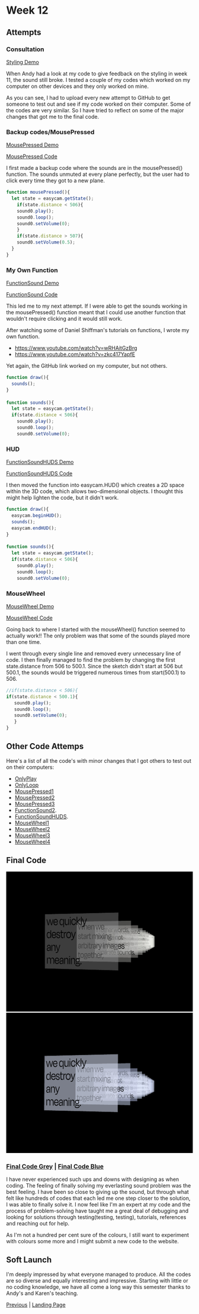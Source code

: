 # Week 12

## Attempts

### Consultation

[Styling Demo](https://kristinegudmundsen.github.io/CodeWords/SKO/Week_12/MajorProjectSketch14/)

When Andy had a look at my code to give feedback on the styling in week 11, the sound still broke. I tested a couple of my codes which worked on my computer on other devices and they only worked on mine. 

As you can see, I had to upload every new attempt to GitHub to get someone to test out and see if my code worked on their computer. Some of the codes are very similar. So I have tried to reflect on some of the major changes that got me to the final code. 

### Backup codes/MousePressed

[MousePressed Demo](https://kristinegudmundsen.github.io/CodeWords/SKO/Week_12/MajorProjectSketch16/)

[MousePressed Code](https://github.com/KristineGudmundsen/CodeWords/tree/master/SKO/Week_12/MajorProjectSketchTest100)

I first made a backup code where the sounds are in the mousePressed() function. The sounds unmuted at every plane perfectly, but the user had to click every time they got to a new plane. 

```javascript
function mousePressed(){
  let state = easycam.getState();
    if(state.distance < 506){
    sound0.play();
    sound0.loop();
    sound0.setVolume(0);
    } 
    if(state.distance > 507){
    sound0.setVolume(0.5);
  }
}
```

### My Own Function

[FunctionSound Demo](https://kristinegudmundsen.github.io/CodeWords/SKO/Week_12/MajorProjectSketchFunctionSounds/)

[FunctionSound Code](https://github.com/KristineGudmundsen/CodeWords/tree/master/SKO/Week_12/MajorProjectSketchFunctionSounds/)

This led me to my next attempt. If I were able to get the sounds working in the mousePressed() function meant that I could use another function that wouldn't require clicking and it would still work. 

After watching some of Daniel Shiffman's tutorials on functions, I wrote my own function. 
* https://www.youtube.com/watch?v=wRHAitGzBrg
* https://www.youtube.com/watch?v=zkc417YapfE

Yet again, the GitHub link worked on my computer, but not others. 

```javascript
function draw(){
  sounds();
}

function sounds(){
  let state = easycam.getState();
  if(state.distance < 506){
    sound0.play();
    sound0.loop();
    sound0.setVolume(0);
 ```

### HUD

[FunctionSoundHUDS Demo](https://kristinegudmundsen.github.io/CodeWords/SKO/Week_12/MajorProjectSketchFunctionSoundsHUDS2/)

[FunctionSoundHUDS Code](https://github.com/KristineGudmundsen/CodeWords/tree/master/SKO/Week_12/MajorProjectSketchFunctionSoundsHUDS2/)

I then moved the function into easycam.HUD() which creates a 2D space within the 3D code, which allows two-dimensional objects. I thought this might help lighten the code, but it didn't work. 

```javascript
function draw(){
  easycam.beginHUD();
  sounds();
  easycam.endHUD();
}

function sounds(){
  let state = easycam.getState();
  if(state.distance < 506){
    sound0.play();
    sound0.loop();
    sound0.setVolume(0);
 ```

### MouseWheel

[MouseWheel Demo](https://kristinegudmundsen.github.io/CodeWords/SKO/Week_12/MajorProjectSketchMouseWheel5/)

[MouseWheel Code](https://github.com/KristineGudmundsen/CodeWords/tree/master/SKO/Week_12/MajorProjectSketchMouseWheel5/)

Going back to where I started with the mouseWheel() function seemed to actually work!! The only problem was that some of the sounds played more than one time. 


I went through every single line and removed every unnecessary line of code. I then finally managed to find the problem by changing the first state.distance from 506 to 500.1. Since the sketch didn't start at 506 but 500.1, the sounds would be triggered numerous times from start(500.1) to 506. 

```javascript
//if(state.distance < 506){
if(state.distance < 500.1){
   sound0.play();
   sound0.loop();
   sound0.setVolume(0);
   }
}
```

## Other Code Attemps

Here's a list of all the code's with minor changes that I got others to test out on their computers:

* [OnlyPlay](https://kristinegudmundsen.github.io/CodeWords/SKO/Week_12/MajorProjectSketchOnlyPlay/)
* [OnlyLoop](https://kristinegudmundsen.github.io/CodeWords/SKO/Week_12/MajorProjectSketchOnlyLoop/)
* [MousePressed1](https://kristinegudmundsen.github.io/CodeWords/SKO/Week_12/MajorProjectSketchBackup2/)
* [MousePressed2](https://kristinegudmundsen.github.io/CodeWords/SKO/Week_12/MajorProjectSketchBackup3/)
* [MousePressed3](https://kristinegudmundsen.github.io/CodeWords/SKO/Week_12/MajorProjectSketchBackup4/)
* [FunctionSound2](https://kristinegudmundsen.github.io/CodeWords/SKO/Week_12/MajorProjectSketchFunctionSounds2/).
* [FunctionSoundHUDS](https://kristinegudmundsen.github.io/CodeWords/SKO/Week_12/MajorProjectSketchFunctionSoundsHUDS/).
* [MouseWheel1](https://kristinegudmundsen.github.io/CodeWords/SKO/Week_12/MajorProjectSketchMouseWheel/)
* [MouseWheel2](https://kristinegudmundsen.github.io/CodeWords/SKO/Week_12/MajorProjectSketchMouseWheel2/)
* [MouseWheel3](https://kristinegudmundsen.github.io/CodeWords/SKO/Week_12/MajorProjectSketchMouseWheel3/)
* [MouseWheel4](https://kristinegudmundsen.github.io/CodeWords/SKO/Week_12/MajorProjectSketchMouseWheel4/)

## Final Code

![1](https://github.com/KristineGudmundsen/CodeWords/raw/master/SKO/Week_12/KristineGudmundsen_HeroImage5.jpg)
![2](https://github.com/KristineGudmundsen/CodeWords/raw/master/SKO/Week_12/KristineGudmundsen_HeroImage2.jpg)
### [Final Code Grey](https://kristinegudmundsen.github.io/CodeWords/SKO/Week_12/CodeWords1/) | [Final Code Blue](https://kristinegudmundsen.github.io/CodeWords/SKO/Week_12/CodeWords0/)

I have never experienced such ups and downs with designing as when coding. The feeling of finally solving my everlasting sound problem was the best feeling. I have been so close to giving up the sound, but through what felt like hundreds of codes that each led me one step closer to the solution, I was able to finally solve it. I now feel like I'm an expert at my code and the process of problem-solving have taught me a great deal of debugging and looking for solutions through testing(testing, testing), tutorials, references and reaching out for help.

As I'm not a hundred per cent sure of the colours, I still want to experiment with colours some more and I might submit a new code to the website. 

## Soft Launch

I'm deeply impressed by what everyone managed to produce. All the codes are so diverse and equally interesting and impressive. Starting with little or no coding knowledge, we have all come a long way this semester thanks to Andy's and Karen's teaching. 

[Previous](https://github.com/KristineGudmundsen/CodeWords/tree/master/SKO/Week_11) | [Landing Page](https://github.com/KristineGudmundsen/CodeWords)
